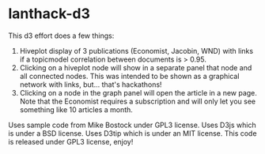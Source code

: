 # lanthack-d3

This d3 effort does a few things:

1. Hiveplot display of 3 publications (Economist, Jacobin, WND) with links if a topicmodel correlation between documents is > 0.95.
2. Clicking on a hiveplot node will show in a separate panel that node and all connected nodes. This was intended to be shown as a graphical network with links, but... that's hackathons!
3. Clicking on a node in the graph panel will open the article in a new page. Note that the Economist requires a subscription and will only let you see something like 10 articles a month.


Uses sample code from Mike Bostock under GPL3 license. 
Uses D3js which is under a BSD license. 
Uses D3tip which is under an MIT license.
This code is released under GPL3 license, enjoy!
